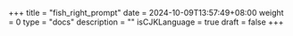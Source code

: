 +++
title = "fish_right_prompt"
date = 2024-10-09T13:57:49+08:00
weight = 0
type = "docs"
description = ""
isCJKLanguage = true
draft = false
+++